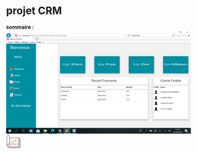 # projet CRM
**sommaire :**
<img src="./images/Captured’écran(24).png" alt=""/>
<img src="./images/pr.png" alt=""/>